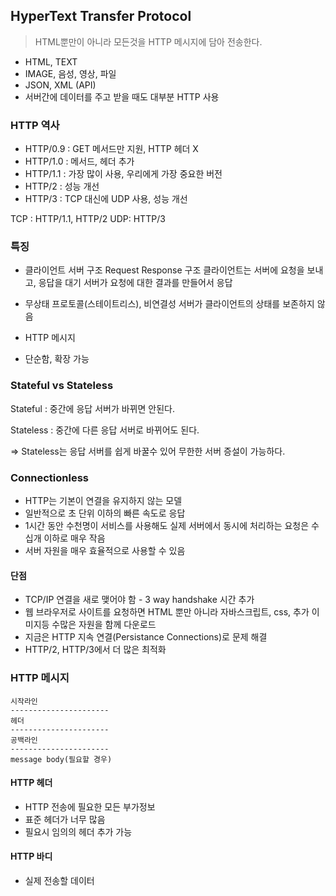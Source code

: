 ## HyperText Transfer Protocol

> HTML뿐만이 아니라 모든것을 HTTP 메시지에 담아 전송한다.

- HTML, TEXT
- IMAGE, 음성, 영상, 파일
- JSON, XML (API)
- 서버간에 데이터를 주고 받을 때도 대부분 HTTP 사용

### HTTP 역사

- HTTP/0.9 : GET 메서드만 지원, HTTP 헤더 X
- HTTP/1.0 : 메서드, 헤더 추가
- HTTP/1.1 : 가장 많이 사용, 우리에게 가장 중요한 버전
- HTTP/2 : 성능 개선
- HTTP/3 : TCP 대신에 UDP 사용, 성능 개선

TCP : HTTP/1.1, HTTP/2
UDP: HTTP/3

### 특징

- 클라이언트 서버 구조
  Request Response 구조
  클라이언트는 서버에 요청을 보내고, 응답을 대기
  서버가 요청에 대한 결과를 만들어서 응답

- 무상태 프로토콜(스테이트리스), 비연결성
  서버가 클라이언트의 상태를 보존하지 않음
- HTTP 메시지
- 단순함, 확장 가능

### Stateful vs Stateless

Stateful : 중간에 응답 서버가 바뀌면 안된다.

Stateless : 중간에 다른 응답 서버로 바뀌어도 된다.

=> Stateless는 응답 서버를 쉽게 바꿀수 있어 무한한 서버 증설이 가능하다.

### Connectionless

- HTTP는 기본이 연결을 유지하지 않는 모델
- 일반적으로 초 단위 이하의 빠른 속도로 응답
- 1시간 동안 수천명이 서비스를 사용해도 실제 서버에서 동시에 처리하는 요청은 수십개 이하로 매우 작음
- 서버 자원을 매우 효율적으로 사용할 수 있음

#### 단점

- TCP/IP 연결을 새로 맺어야 함 - 3 way handshake 시간 추가
- 웹 브라우저로 사이트를 요청하면 HTML 뿐만 아니라 자바스크립트, css, 추가 이미지등 수많은 자원을 함께 다운로드
- 지금은 HTTP 지속 연결(Persistance Connections)로 문제 해결
- HTTP/2, HTTP/3에서 더 많은 최적화

### HTTP 메시지

```
시작라인
----------------------
헤더
----------------------
공백라인
----------------------
message body(필요할 경우)
```

#### HTTP 헤더

- HTTP 전송에 필요한 모든 부가정보
- 표준 헤더가 너무 많음
- 필요시 임의의 헤더 추가 가능

#### HTTP 바디

- 실제 전송할 데이터
